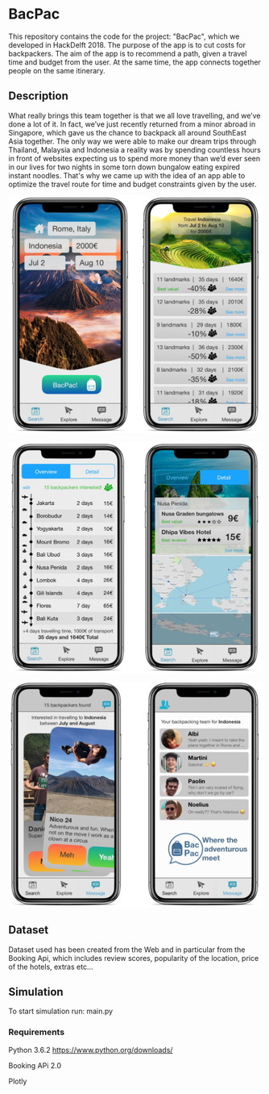 # BacPac
This repository contains the code for the project: "BacPac", which we developed in HackDelft 2018. The purpose of the app is to cut costs for backpackers.
The aim of the app is to recommend a path, given a travel time and budget from the user. At the same time, the app connects together people on the same itinerary.

## Description

What really brings this team together is that we all love travelling, and we’ve done a lot of it. In fact, we’ve just recently returned from a minor abroad in Singapore, which gave us the chance to backpack all around SouthEast Asia together.
The only way we were able to make our dream trips through Thailand, Malaysia and Indonesia a reality was by spending countless hours in front of websites expecting us to spend more money than we’d ever seen in our lives for two nights in some torn down bungalow eating expired instant noodles.
That's why we came up with the idea of an app able to optimize the travel route for time and budget constraints given by the user.

![Alt text](extra/c1a1dd36-b174-43fb-a886-d2ebaab1e232.jpg?raw=true "Bacpac interface")

![Alt text](extra/945182d2-a1cf-46de-a627-2d3a359885ac-1.jpg?raw=true "Bacpac pathfinder")

![Alt text](extra/aa654dcb-8a4b-4c36-950d-a3b5d657a1c4-1.jpg?raw=true "Bacpac messaging")
## Dataset
Dataset used has been created from the Web and in particular from the Booking Api, which includes review scores, popularity of the location, price of the hotels, extras etc...
## Simulation
To start simulation run: main.py

### Requirements

Python 3.6.2 https://www.python.org/downloads/

Booking APi 2.0

Plotly
